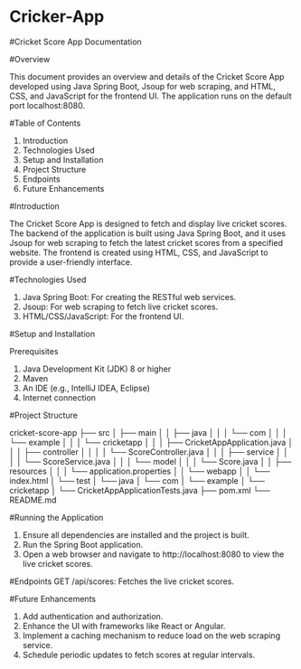 # Cricker-App

#Cricket Score App Documentation

#Overview

This document provides an overview and details of the Cricket Score App developed using Java Spring Boot, Jsoup for web scraping, and HTML, CSS, and JavaScript for the frontend UI. The application runs on the default port localhost:8080.

#Table of Contents

1. Introduction
2. Technologies Used
3. Setup and Installation
4. Project Structure
5. Endpoints
6. Future Enhancements

#Introduction

The Cricket Score App is designed to fetch and display live cricket scores. The backend of the application is built using Java Spring Boot, and it uses Jsoup for web scraping to fetch the latest cricket scores from a specified website. The frontend is created using HTML, CSS, and JavaScript to provide a user-friendly interface.

#Technologies Used

1. Java Spring Boot: For creating the RESTful web services.
2. Jsoup: For web scraping to fetch live cricket scores.
3. HTML/CSS/JavaScript: For the frontend UI.

#Setup and Installation

Prerequisites
1. Java Development Kit (JDK) 8 or higher
2. Maven
3. An IDE (e.g., IntelliJ IDEA, Eclipse)
4. Internet connection

#Project Structure

cricket-score-app
├── src
│   ├── main
│   │   ├── java
│   │   │   └── com
│   │   │       └── example
│   │   │           └── cricketapp
│   │   │               ├── CricketAppApplication.java
│   │   │               ├── controller
│   │   │               │   └── ScoreController.java
│   │   │               ├── service
│   │   │               │   └── ScoreService.java
│   │   │               └── model
│   │   │                   └── Score.java
│   │   ├── resources
│   │   │   └── application.properties
│   │   └── webapp
│   │       └── index.html
│   └── test
│       └── java
│           └── com
│               └── example
│                   └── cricketapp
│                       └── CricketAppApplicationTests.java
├── pom.xml
└── README.md


#Running the Application

1. Ensure all dependencies are installed and the project is built.
2. Run the Spring Boot application.
3. Open a web browser and navigate to http://localhost:8080 to view the live cricket scores.

#Endpoints
GET /api/scores: Fetches the live cricket scores.


#Future Enhancements

1. Add authentication and authorization.
2. Enhance the UI with frameworks like React or Angular.
3. Implement a caching mechanism to reduce load on the web scraping service.
4. Schedule periodic updates to fetch scores at regular intervals.
